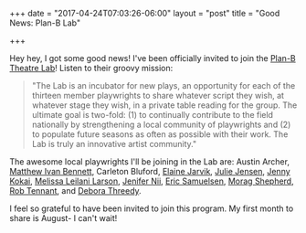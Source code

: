 +++
date = "2017-04-24T07:03:26-06:00"
layout = "post"
title = "Good News: Plan-B Lab"

+++

Hey hey, I got some good news! I've been officially invited to join the [Plan-B Theatre Lab](http://planbtheatre.org/the-Lab/)! Listen to their groovy mission:

>"The Lab is an incubator for new plays, an opportunity for each of the thirteen member playwrights to share whatever script they wish, at whatever stage they wish, in a private table reading for the group. The ultimate goal is two-fold: (1) to continually contribute to the field nationally by strengthening a local community of playwrights and (2) to populate future seasons as often as possible with their work. The Lab is truly an innovative artist community."

The awesome local playwrights I'll be joining in the Lab are: Austin Archer, [Matthew Ivan Bennett](https://newplayexchange.org/users/749/matthew-ivan-bennett), Carleton Bluford, [Elaine Jarvik](https://newplayexchange.org/users/1654/elaine-jarvik), [Julie Jensen](https://newplayexchange.org/users/7849/julie-jensen), [Jenny Kokai](https://newplayexchange.org/users/2116/jennifer-kokai), [Melissa Leilani Larson](https://newplayexchange.org/users/452/melissa-leilani-larson), [Jenifer Nii](https://newplayexchange.org/users/10831/jenifer-nii), [Eric Samuelsen](https://newplayexchange.org/users/10910/eric-samuelsen), [Morag Shepherd](https://newplayexchange.org/users/8040/morag-shepherd), [Rob Tennant](https://newplayexchange.org/users/5971/robert-tennant), and [Debora Threedy](https://newplayexchange.org/users/2323/debora-threedy).

I feel so grateful to have been invited to join this program. My first month to share is August- I can't wait!
